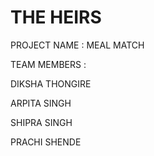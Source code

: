 # THE HEIRS 
PROJECT NAME : MEAL MATCH 

TEAM MEMBERS :

DIKSHA THONGIRE

ARPITA SINGH

SHIPRA SINGH

PRACHI SHENDE


